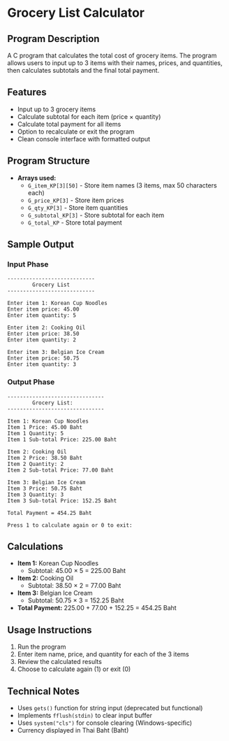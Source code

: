 # Grocery List Calculator

## Program Description
A C program that calculates the total cost of grocery items. The program allows users to input up to 3 items with their names, prices, and quantities, then calculates subtotals and the final total payment.

## Features
- Input up to 3 grocery items
- Calculate subtotal for each item (price × quantity)
- Calculate total payment for all items
- Option to recalculate or exit the program
- Clean console interface with formatted output

## Program Structure
- **Arrays used:**
  - `G_item_KP[3][50]` - Store item names (3 items, max 50 characters each)
  - `G_price_KP[3]` - Store item prices
  - `G_qty_KP[3]` - Store item quantities
  - `G_subtotal_KP[3]` - Store subtotal for each item
  - `G_total_KP` - Store total payment

## Sample Output

### Input Phase
```
---------------------------- 
        Grocery List        
---------------------------- 

Enter item 1: Korean Cup Noodles
Enter item price: 45.00
Enter item quantity: 5

Enter item 2: Cooking Oil
Enter item price: 38.50
Enter item quantity: 2

Enter item 3: Belgian Ice Cream
Enter item price: 50.75
Enter item quantity: 3
```

### Output Phase
```
-------------------------------
        Grocery List:         
-------------------------------

Item 1: Korean Cup Noodles
Item 1 Price: 45.00 Baht
Item 1 Quantity: 5
Item 1 Sub-total Price: 225.00 Baht

Item 2: Cooking Oil
Item 2 Price: 38.50 Baht
Item 2 Quantity: 2
Item 2 Sub-total Price: 77.00 Baht

Item 3: Belgian Ice Cream
Item 3 Price: 50.75 Baht
Item 3 Quantity: 3
Item 3 Sub-total Price: 152.25 Baht

Total Payment = 454.25 Baht

Press 1 to calculate again or 0 to exit:
```

## Calculations
- **Item 1:** Korean Cup Noodles
  - Subtotal: 45.00 × 5 = 225.00 Baht
- **Item 2:** Cooking Oil
  - Subtotal: 38.50 × 2 = 77.00 Baht
- **Item 3:** Belgian Ice Cream
  - Subtotal: 50.75 × 3 = 152.25 Baht
- **Total Payment:** 225.00 + 77.00 + 152.25 = 454.25 Baht

## Usage Instructions
1. Run the program
2. Enter item name, price, and quantity for each of the 3 items
3. Review the calculated results
4. Choose to calculate again (1) or exit (0)

## Technical Notes
- Uses `gets()` function for string input (deprecated but functional)
- Implements `fflush(stdin)` to clear input buffer
- Uses `system("cls")` for console clearing (Windows-specific)
- Currency displayed in Thai Baht (Baht)
